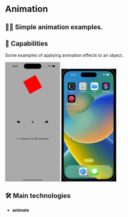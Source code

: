 # Animation

## 💂🏻 Simple animation examples. 

## 🚀 Capabilities
<p>Some examples of applying animation effects to an object.</p>

<p>
 <img style="width: 180px;" src="https://github.com/NovikovaOlga/Animation/blob/main/screens/screen1.png">
 <img style="width: 180px;" src="https://github.com/NovikovaOlga/Animation/blob/main/screens/Demo.gif">
<p>

## 🛠️ Main technologies
 - **animate**
